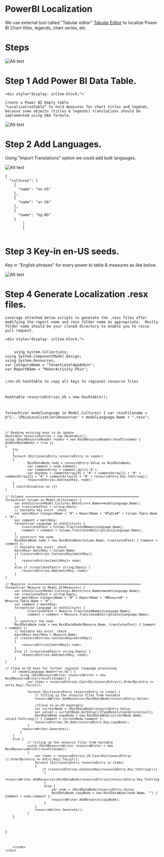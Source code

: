# PowerBI Localization

We use external tool called "Tabular editor" [Tabular Editor](https://tabulareditor.com/) to localize Power BI Chart titles, legends,  chart series, etc.  


# Steps

![Alt text](https://github.com/gopinathp1978ms/PowerBI-Localization/blob/main/Flow.PNG)

# Step 1 Add Power BI Data Table.


    <div style="display: inline-block;">
<code class="language-c">Create a Power BI Empty table “LocalizationTable” to hold measures for chart titles and legends, because some objects (titles & legends) translations should be implemented using DAX formula.</code>
    </div>

![Alt text](https://github.com/gopinathp1978ms/PowerBI-Localization/blob/main/LocalizationTable.PNG)

# Step 2 Add Languages.
Using "Import Translations" option we could add bulk langauges.

![Alt text](https://github.com/gopinathp1978ms/PowerBI-Localization/blob/main/AddLanguages.PNG)

<div style="-webkit-column-count: 2; -moz-column-count: 2; column-count: 2; -webkit-column-rule: 1px dotted #e0e0e0; -moz-column-rule: 1px dotted #e0e0e0; column-rule: 1px dotted #e0e0e0;">
    <div style="display: inline-block;">
<code class="language-c">{
  "cultures": [
    {
      "name": "en-US"
    },
    {
      "name": "ar-SA"
    },
    {
      "name": "bg-BG"
    }
        ]
        }
        </code>
    </div>
</div>

# Step 3 Key-in en-US seeds.
Key in "English phrases" for every power bi table & measures as like below. 

![Alt text](https://github.com/gopinathp1978ms/PowerBI-Localization/blob/main/en-USSeed.PNG)

# Step 4 Generate Localization .resx files.
    Leverage attached below scripts to generate the .resx files after modifying the report name and resx folder name as appropriate.  Mostly folder name should be your cloned directory to enable you to raise pull request.
    
    <div style="display: inline-block;">
<code class="language-c">
    using System.Collections;
using System.ComponentModel.Design;
using System.Resources;
var CategoryName = "TenantLevelAppAdmin";
var ReportName = "MakerActivity.Pbix";

//en-US hashtable to copy all keys to regional resource files

Hashtable resourceEntries_US = new Hashtable();

foreach(var modelLanguage in Model.Cultures) {
    var resxFilename = @"C:\..\PbixLocalization\Resources\" + modelLanguage.Name + ".resx";
    
    // Reading existing keys to do update
    Hashtable resourceEntries = new Hashtable();
    using (ResXResourceReader reader = new ResXResourceReader(resxFilename) { UseResXDataNodes = true })
    {
        try
        {
        foreach (DictionaryEntry resourceEntry in reader)
        {
                ResXDataNode node = resourceEntry.Value as ResXDataNode;
                var comment = node.Comment;
                var commentArray = comment.Split('#');
                var hashkey = commentArray[0] + "#" + commentArray[1] + "#" + commentArray[2] + "#" + commentArray[3] + "#" + resourceEntry.Key.ToString();
                resourceEntries.Add(hashkey, node);
        }
        } catch(Exception ex ){}
    }

    // Columns =============================================================
    foreach(var Column in Model.AllColumns) {
         var enUsCulture=Model.Cultures.Where(s=>s.Name==modelLanguage.Name);
         var translatedText = string.Empty;
         // hastable key exist  check 
         var matchKey= CategoryName + "#" + ReportName + "#Table#" + Column.Table.Name + "#";
         var comment = matchKey;
         foreach(var Language in enUsCulture) {
             translatedText = Column.TranslatedNames[Language.Name];
             comment = comment + Column.TranslatedDescriptions[Language.Name];
         }
         // construct the node
         ResXDataNode node = new ResXDataNode(Column.Name, translatedText) { Comment = comment };
         // hastable key exist  check 
         matchKey= matchKey + Column.Name;
         if (resourceEntries.ContainsKey(matchKey))
         {
             resourceEntries[matchKey]= node;
         } 
         else if (translatedText!= string.Empty) {
             resourceEntries.Add(matchKey, node);
         }
    }

    // Measures =============================================================
    foreach(var Measure in Model.AllMeasures) {
         var enUsCulture=Model.Cultures.Where(s=>s.Name==modelLanguage.Name);
         var translatedText = string.Empty;
         var matchKey= CategoryName + "#" + ReportName + "#Measure#" + Measure.Table.Name + "#";
         var comment = matchKey;
         foreach(var Language in enUsCulture) {
                translatedText = Measure.TranslatedNames[Language.Name];
                comment = comment + Measure.TranslatedDescriptions[Language.Name];
         }
         // construct the node
         ResXDataNode node = new ResXDataNode(Measure.Name, translatedText) { Comment = comment };
         // hastable key exist  check 
         matchKey= matchKey + Measure.Name;
         if (resourceEntries.ContainsKey(matchKey))
         {
             resourceEntries[matchKey]= node;
         } 
         else if (translatedText!= string.Empty) {
             resourceEntries.Add(matchKey, node);
         }
    }
     
    // Clone en-US keys for further regional language processing
        if (modelLanguage.Name=="en-US") {
            using (ResXResourceWriter resourceWriter = new ResXResourceWriter(resxFilename)) {
                var items = resourceEntries.Cast<DictionaryEntry>().OrderBy(entry => entry.Key).ToList();
                
                foreach (DictionaryEntry resourceEntry in items) {
                    // filling up the resource files from hastable
                    resourceWriter.AddResource((ResXDataNode)resourceEntry.Value);
                    
                    //Clone to en-US hashtable
                    var currentNode = (ResXDataNode)resourceEntry.Value;
                    var value1 = currentNode.GetValue((ITypeResolutionService)null);
                    ResXDataNode copyNode = new ResXDataNode(currentNode.Name, value1.ToString()) { Comment = currentNode.Comment };
                    resourceEntries_US.Add(resourceEntry.Key,copyNode);
                }
             resourceWriter.Generate();   
            }
        }
        else {
                // filling up the resource files from hastable
                using (ResXResourceWriter resourceWriter = new ResXResourceWriter(resxFilename))
                {
                    var items = resourceEntries_US.Cast<DictionaryEntry>().OrderBy(entry => entry.Key).ToList();
                    foreach (DictionaryEntry resourceEntry in items)
                    {
                        if (resourceEntries.ContainsKey(resourceEntry.Key.ToString()))
                         {
                             resourceWriter.AddResource((ResXDataNode)resourceEntries[resourceEntry.Key.ToString()]);
                         } 
                         else {
                             var node = (ResXDataNode)resourceEntry.Value;
                             ResXDataNode copyNode = new ResXDataNode(node.Name, "") { Comment = node.Comment };
                             resourceWriter.AddResource(copyNode);
                         }
                    }
                    resourceWriter.Generate();
                }
        }
}

        </code>
    </div>

    
